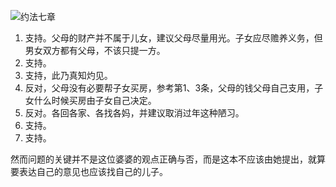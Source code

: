 ![约法七章](http://upload-images.jianshu.io/upload_images/1713936-e89e3c7c8e17bb87.jpg?imageMogr2/auto-orient/strip%7CimageView2/2/w/1240)

1. 支持。父母的财产并不属于儿女，建议父母尽量用光。子女应尽赡养义务，但男女双方都有父母，不该只提一方。
2. 支持。
3. 支持，此乃真知灼见。
4. 反对，父母没有必要帮子女买房，参考第1、3条，父母的钱父母自己支用，子女什么时候买房由子女自己决定。
5. 反对。各回各家、各找各妈，并建议取消过年这种陋习。
6. 支持。
7. 支持。

然而问题的关键并不是这位婆婆的观点正确与否，而是这本不应该由她提出，就算要表达自己的意见也应该找自己的儿子。